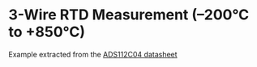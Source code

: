 # 3-Wire RTD Measurement (–200°C to +850°C)
Example extracted from the [ADS112C04 datasheet](https://www.ti.com/lit/ds/symlink/ads112c04.pdf?ts=1643160958480&ref_url=https%253A%252F%252Fwww.google.com%252F)

